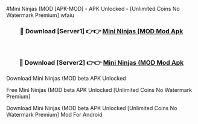 #Mini Ninjas (MOD [APK-MOD] - APK Unlocked - [Unlimited Coins No Watermark Premium] wfaiu



<div align="center">

<h3>🔴 Download [Server1] 👉👉 <a href="https://momento.my/?title=Mini_Ninjas_(MOD">Mini Ninjas (MOD Mod Apk</a></h3><br>

<h3>🔴 Download [Server2] 👉👉 <a href="https://momento.my/?title=Mini_Ninjas_(MOD">Mini Ninjas (MOD Mod Apk</a></h3>
</div>



Download Mini Ninjas (MOD beta APK Unlocked

Free Mini Ninjas (MOD beta APK Unlocked [Unlimited Coins No Watermark Premium]

Download Mini Ninjas (MOD beta APK Unlocked [Unlimited Coins No Watermark Premium] Mod For Android
